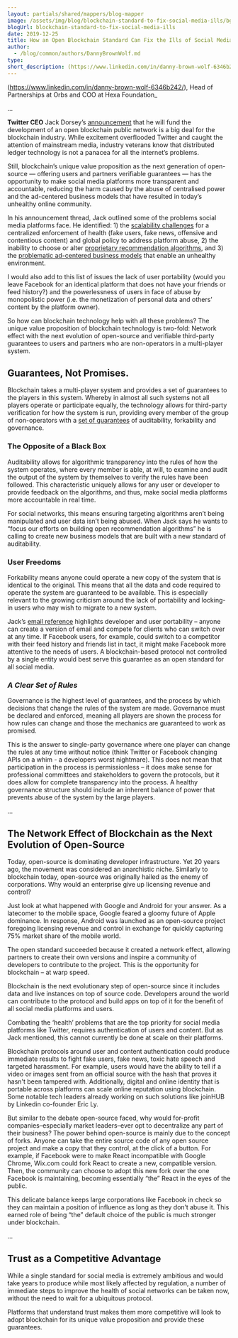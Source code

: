 ```yaml
---
layout: partials/shared/mappers/blog-mapper
image: /assets/img/blog/blockchain-standard-to-fix-social-media-ills/bg.jpg
blogUrl: blockchain-standard-to-fix-social-media-ills
date: 2019-12-25
title: How an Open Blockchain Standard Can Fix the Ills of Social Media
author:
  - /blog/common/authors/DannyBrownWolf.md
type:
short_description: (https://www.linkedin.com/in/danny-brown-wolf-6346b242/), Head of Partnerships at Orbs and COO at Hexa Foundation_
---
```


(https://www.linkedin.com/in/danny-brown-wolf-6346b242/), Head of Partnerships at Orbs and COO at Hexa Foundation\_

...

**Twitter CEO** Jack Dorsey’s [announcement](https://twitter.com/jack/status/1204766078468911106) that he will fund the development of an open blockchain public network is a big deal for the blockchain industry. While excitement overflooded Twitter and caught the attention of mainstream media, industry veterans know that distributed ledger technology is not a panacea for all the internet’s problems.

Still, blockchain’s unique value proposition as the next generation of open-source — offering users and partners verifiable guarantees — has the opportunity to make social media platforms more transparent and accountable, reducing the harm caused by the abuse of centralised power and the ad-centered business models that have resulted in today’s unhealthy online community.

In his announcement thread, Jack outlined some of the problems social media platforms face. He identified: 1) the [scalability challenges](https://twitter.com/jack/status/1204766082206011393) for a centralized enforcement of health (fake users, fake news, offensive and contentious content) and global policy to address platform abuse, 2) the inability to choose or alter [proprietary recommendation algorithms](https://twitter.com/jack/status/1204766082885537792), and 3) the [problematic ad-centered business models](https://twitter.com/jack/status/1204766084353544192) that enable an unhealthy environment.

I would also add to this list of issues the lack of user portability (would you leave Facebook for an identical platform that does not have your friends or feed history?) and the powerlessness of users in face of abuse by monopolistic power (i.e. the monetization of personal data and others’ content by the platform owner).

So how can blockchain technology help with all these problems? The unique value proposition of blockchain technology is two-fold: Network effect with the next evolution of open-source and verifiable third-party guarantees to users and partners who are non-operators in a multi-player system.

## **Guarantees, Not Promises.**

Blockchain takes a multi-player system and provides a set of guarantees to the players in this system. Whereby in almost all such systems not all players operate or participate equally, the technology allows for third-party verification for how the system is run, providing every member of the group of non-operators with a [set of guarantees](https://www.orbs.com/defining-the-public-blockchain/) of auditability, forkability and governance.

### The Opposite of a Black Box

Auditability allows for algorithmic transparency into the rules of how the system operates, where every member is able, at will, to examine and audit the output of the system by themselves to verify the rules have been followed. This characteristic uniquely allows for any user or developer to provide feedback on the algorithms, and thus, make social media platforms more accountable in real time.

For social networks, this means ensuring targeting algorithms aren’t being manipulated and user data isn’t being abused. When Jack says he wants to “focus our efforts on building open recommendation algorithms” he is calling to create new business models that are built with a new standard of auditability.

### User Freedoms

Forkability means anyone could operate a new copy of the system that is identical to the original. This means that all the data and code required to operate the system are guaranteed to be available. This is especially relevant to the growing criticism around the lack of portability and locking-in users who may wish to migrate to a new system.

Jack’s [email reference](https://twitter.com/jack/status/1204766081404956674) highlights developer and user portability – anyone can create a version of email and compete for clients who can switch over at any time. If Facebook users, for example, could switch to a competitor with their feed history and friends list in tact, it might make Facebook more attentive to the needs of users. A blockchain-based protocol not controlled by a single entity would best serve this guarantee as an open standard for all social media.

### _A Clear Set of Rules_

Governance is the highest level of guarantees, and the process by which decisions that change the rules of the system are made. Governance must be declared and enforced, meaning all players are shown the process for how rules can change and those the mechanics are guaranteed to work as promised.

This is the answer to single-party governance where one player can change the rules at any time without notice (think Twitter or Facebook changing APIs on a whim - a developers worst nightmare). This does not mean that participation in the process is permissionless – it does make sense for professional committees and stakeholders to govern the protocols, but it does allow for complete transparency into the process. A healthy governance structure should include an inherent balance of power that prevents abuse of the system by the large players.

...

## The Network Effect of Blockchain as the Next Evolution of Open-Source

Today, open-source is dominating developer infrastructure. Yet 20 years ago, the movement was considered an anarchistic niche. Similarly to blockchain today, open-source was originally hailed as the enemy of corporations. Why would an enterprise give up licensing revenue and control?

Just look at what happened with Google and Android for your answer. As a latecomer to the mobile space, Google feared a gloomy future of Apple dominance. In response, Android was launched as an open-source project foregoing licensing revenue and control in exchange for quickly capturing 75% market share of the mobile world.

The open standard succeeded because it created a network effect, allowing partners to create their own versions and inspire a community of developers to contribute to the project. This is the opportunity for blockchain – at warp speed.

Blockchain is the next evolutionary step of open-source since it includes data and live instances on top of source code. Developers around the world can contribute to the protocol and build apps on top of it for the benefit of all social media platforms and users.

Combating the ‘health’ problems that are the top priority for social media platforms like Twitter, requires authentication of users and content. But as Jack mentioned, this cannot currently be done at scale on their platforms.

Blockchain protocols around user and content authentication could produce immediate results to fight fake users, fake news, toxic hate speech and targeted harassment. For example, users would have the ability to tell if a video or images sent from an official source with the hash that proves it hasn't been tampered with. Additionally, digital and online identity that is portable across platforms can scale online reputation using blockchain. Some notable tech leaders already working on such solutions like joinHUB by Linkedin co-founder Eric Ly.

But similar to the debate open-source faced, why would for-profit companies–especially market leaders–ever opt to decentralize any part of their business? The power behind open-source is mainly due to the concept of forks. Anyone can take the entire source code of any open source project and make a copy that they control, at the click of a button. For example, if Facebook were to make React incompatible with Google Chrome, Wix.com could fork React to create a new, compatible version. Then, the community can choose to adopt this new fork over the one Facebook is maintaining, becoming essentially “the” React in the eyes of the public.

This delicate balance keeps large corporations like Facebook in check so they can maintain a position of influence as long as they don’t abuse it. This earned role of being “the” default choice of the public is much stronger under blockchain.

...

## **Trust as a Competitive Advantage**

While a single standard for social media is extremely ambitious and would take years to produce while most likely affected by regulation, a number of immediate steps to improve the health of social networks can be taken now, without the need to wait for a ubiquitous protocol.

Platforms that understand trust makes them more competitive will look to adopt blockchain for its unique value proposition and provide these guarantees.

